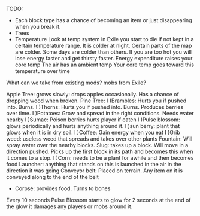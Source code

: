 TODO:
- Each block type has a chance of becoming an item or just disappearing when you break it.
- Trees
- Temperature
    Look at temp system in Exile
    you start to die if not kept in a certain temperature range. It is colder at night. Certain parts of the map are colder. Some days are colder than others. If you are too hot you will lose energy faster and get thirsty faster.
    Energy expenditure raises your core temp
    The air has an ambient temp
    Your core temp goes toward this temperature over time

What can we take from existing mods?
mobs from Exile?

Apple Tree: grows slowly: drops apples occasionally. Has a chance of dropping wood when broken.
Pine Tree:
I )Brambles: Hurts you if pushed into. Burns.
I )Thorns: Hurts you if pushed into. Burns. Produces berries over time.
I )Potatoes: Grow and spread in the right conditions. Needs water nearby
I )Sumac: Poison berries hurts player if eaten
I )Pulse blossom: glows periodically and hurts anything around it.
I )sun berry: plant that glows when it is in dry soil.
I )Coffee: Gain energy when you eat
I )Grib weed: useless weed that spreads and takes over other plants
Fountain: Will spray water over the nearby blocks.
Slug: takes up a block. Will move in a direction pushed. Picks up the first block in its path and becomes this when it comes to a stop.
I )Corn: needs to be a plant for awhile and then becomes food
Launcher: anything that stands on this is launched in the air in the direction it was going
Conveyor belt: Placed on terrain. Any item on it is conveyed along to the end of the belt

-   Corpse: provides food. Turns to bones

Every 10 seconds Pulse Blossom starts to glow for 2 seconds at the end of the glow it damages any players or mobs around it.

